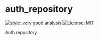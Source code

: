 # auth_repository

[![style: very good analysis][very_good_analysis_badge]][very_good_analysis_link]
[![License: MIT][license_badge]][license_link]

Auth repository

[license_badge]: https://img.shields.io/badge/license-MIT-blue.svg
[license_link]: https://opensource.org/licenses/MIT
[very_good_analysis_badge]: https://img.shields.io/badge/style-very_good_analysis-B22C89.svg
[very_good_analysis_link]: https://pub.dev/packages/very_good_analysis

